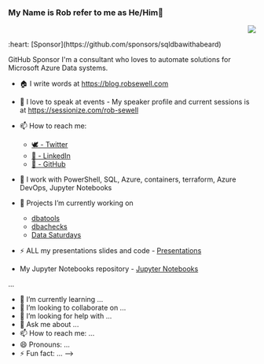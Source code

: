 ### My Name is Rob refer to me as He/Him👋

<p align='right'><img src="https://visitor-badge.glitch.me/badge?page_id=sqldbawithabeard.visitor-badge"></p>
:heart: [Sponsor](https://github.com/sponsors/sqldbawithabeard)

GitHub Sponsor
I'm a consultant who loves to automate solutions for Microsoft Azure Data systems.

- 🏠 I write words at https://blog.robsewell.com
- 🎤 I love to speak at events - My speaker profile and current sessions is at https://sessionize.com/rob-sewell

- 📫 How to reach me:
  - [🕊 - Twitter](https://twitter.com/sqldbawithbeard/)
  - [🏢 - LinkedIn](https://www.linkedin.com/in/robsewellsqldba/)
  - [🦑 - GitHub](https://github.com/sqldbawithbeard)

- 🌱 I work with PowerShell, SQL, Azure, containers, terraform, Azure DevOps, Jupyter Notebooks
- 🔭 Projects I’m currently working on 
  - [dbatools](https://github.com/sqlcollaborative/dbatools)
  - [dbachecks](https://github.com/sqlcollaborative/dbachecks)
  - [Data Saturdays](https://github.com/sqlcollaborative/DataSaturdays)
- ⚡ ALL my presentations slides and code - [Presentations](https://github.com/SQLDBAWithABeard/Presentations)
-  My Jupyter Notebooks repository - [Jupyter Notebooks ](https://github.com/SQLDBAWithABeard/JupyterNotebooks)

...
- 🌱 I’m currently learning ...
- 👯 I’m looking to collaborate on ...
- 🤔 I’m looking for help with ...
- 💬 Ask me about ...
- 📫 How to reach me: ...
- 😄 Pronouns: ...
- ⚡ Fun fact: ...
-->
